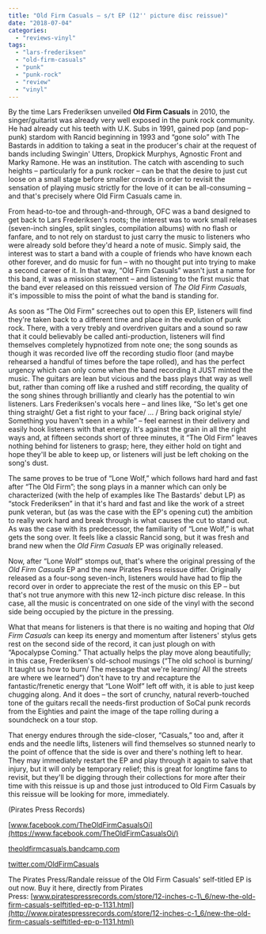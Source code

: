 ```yaml
---
title: "Old Firm Casuals – s/t EP (12'' picture disc reissue)"
date: "2018-07-04"
categories: 
  - "reviews-vinyl"
tags: 
  - "lars-frederiksen"
  - "old-firm-casuals"
  - "punk"
  - "punk-rock"
  - "review"
  - "vinyl"
---
```


By the time Lars Frederiksen unveiled **Old Firm Casuals** in 2010, the singer/guitarist was already very well exposed in the punk rock community. He had already cut his teeth with U.K. Subs in 1991, gained pop (and pop-punk) stardom with Rancid beginning in 1993 and “gone solo” with The Bastards in addition to taking a seat in the producer's chair at the request of bands including Swingin' Utters, Dropkick Murphys, Agnostic Front and Marky Ramone. He was an institution. The catch with ascending to such heights – particularly for a punk rocker – can be that the desire to just cut loose on a small stage before smaller crowds in order to revisit the sensation of playing music strictly for the love of it can be all-consuming – and that's precisely where Old Firm Casuals came in.

From head-to-toe and through-and-through, OFC was a band designed to get back to Lars Frederiksen's roots; the interest was to work small releases (seven-inch singles, split singles, compilation albums) with no flash or fanfare, and to not rely on stardust to just carry the music to listeners who were already sold before they'd heard a note of music. Simply said, the interest was to start a band with a couple of friends who have known each other forever, and do music for fun – with no thought put into trying to make a second career of it. In that way, “Old Firm Casuals” wasn't just a name for this band, it was a mission statement – and listening to the first music that the band ever released on this reissued version of _The Old Firm Casuals_, it's impossible to miss the point of what the band is standing for.

As soon as “The Old Firm” screeches out to open this EP, listeners will find they're taken back to a different time and place in the evolution of punk rock. There, with a very trebly and overdriven guitars and a sound so raw that it could believably be called anti-production, listeners will find themselves completely hypnotized from note one; the song sounds as though it was recorded live off the recording studio floor (and maybe rehearsed a handful of times before the tape rolled), and has the perfect urgency which can only come when the band recording it JUST minted the music. The guitars are lean but vicious and the bass plays that way as well but, rather than coming off like a rushed and stiff recording, the quality of the song shines through brilliantly and clearly has the potential to win listeners. Lars Frederiksen's vocals here – and lines like, “So let's get one thing straight/ Get a fist right to your face/ ... / Bring back original style/ Something you haven't seen in a while” – feel earnest in their delivery and easily hook listeners with that energy. It's against the grain in all the right ways and, at fifteen seconds short of three minutes, it “The Old Firm” leaves nothing behind for listeners to grasp; here, they either hold on tight and hope they'll be able to keep up, or listeners will just be left choking on the song's dust.

The same proves to be true of “Lone Wolf,” which follows hard hard and fast after “The Old Firm”; the song plays in a manner which can only be characterized (with the help of examples like The Bastards' debut LP) as “stock Frederiksen” in that it's hard and fast and like the work of a street punk veteran, but (as was the case with the EP's opening cut) the ambition to really work hard and break through is what causes the cut to stand out. As was the case with its predecessor, the familiarity of “Lone Wolf,” is what gets the song over. It feels like a classic Rancid song, but it was fresh and brand new when the _Old Firm Casuals_ EP was originally released.

Now, after “Lone Wolf” stomps out, that's where the original pressing of the _Old Firm Casuals_ EP and the new Pirates Press reissue differ. Originally released as a four-song seven-inch, listeners would have had to flip the record over in order to appreciate the rest of the music on this EP – but that's not true anymore with this new 12-inch picture disc release. In this case, all the music is concentrated on one side of the vinyl with the second side being occupied by the picture in the pressing.

What that means for listeners is that there is no waiting and hoping that _Old Firm Casuals_ can keep its energy and momentum after listeners' stylus gets rest on the second side of the record, it can just plough on with “Apocalypse Coming.” That actually helps the play move along beautifully; in this case, Frederiksen's old-school musings (“The old school is burning/ It taught us how to burn/ The message that we're learning/ All the streets are where we learned”) don't have to try and recapture the fantastic/frenetic energy that “Lone Wolf” left off with, it is able to just keep chugging along. And it does – the sort of crunchy, natural reverb-touched tone of the guitars recall the needs-first production of SoCal punk records from the Eighties and paint the image of the tape rolling during a soundcheck on a tour stop.

That energy endures through the side-closer, “Casuals,” too and, after it ends and the needle lifts, listeners will find themselves so stunned nearly to the point of offence that the side is over and there's nothing left to hear. They may immediately restart the EP and play through it again to salve that injury, but it will only be temporary relief; this is great for longtime fans to revisit, but they'll be digging through their collections for more after their time with this reissue is up and those just introduced to Old Firm Casuals by this reissue will be looking for more, immediately.

(Pirates Press Records)

[www.facebook.com/TheOldFirmCasualsOi](https://www.facebook.com/TheOldFirmCasualsOi/)

[theoldfirmcasuals.bandcamp.com](https://theoldfirmcasuals.bandcamp.com/)

[twitter.com/OldFirmCasuals](https://twitter.com/OldFirmCasuals?ref_src=twsrc%5Egoogle%7Ctwcamp%5Eserp%7Ctwgr%5Eauthor)

The Pirates Press/Randale reissue of the Old Firm Casuals' self-titled EP is out now. Buy it here, directly from Pirates Press: [www.piratespressrecords.com/store/12-inches-c-1\_6/new-the-old-firm-casuals-selftitled-ep-p-1131.html](http://www.piratespressrecords.com/store/12-inches-c-1_6/new-the-old-firm-casuals-selftitled-ep-p-1131.html)
